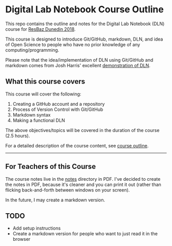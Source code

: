 # Digital Lab Notebook Course Outline

This repo contains the outline and notes for the Digital Lab Notebook (DLN) course for [ResBaz Dunedin 2018](https://resbaz.github.io/resbaz2018/dunedin/).

This course is designed to introduce Git/GitHub, markdown, DLN, and idea of Open Science to people who have no prior knowledge of any computing/programming.

Please note that the idea/implementation of DLN using Git/GitHub and markdown comes from Josh Harris' excellent [demonstration of DLN](https://github.com/JoshuaHarris391/OSG_Eletronic_lab_Book_JH).


## What this course covers

This course will cover the following:
1. Creating a GitHub account and a repository
1. Process of Version Control with Git/GitHub
1. Markdown syntax
1. Making a functional DLN

The above objectives/topics will be covered in the duration of the course (2.5 hours).

For a detailed description of the course content, see [course outline](course_outline.md).

------------------------------------

## For Teachers of this Course

The course notes live in the [notes](notes) directory in PDF.
I've decided to create the notes in PDF, because it's cleaner and you can print it out (rather than flicking back-and-forth between windows on your screen).

In the future, I may create a markdown version.


## TODO

* Add setup instructions
* Create a markdown version for people who want to just read it in the browser

